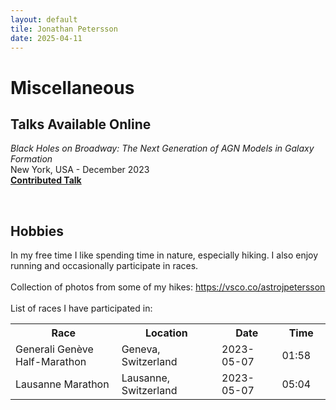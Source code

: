 ```yaml
---
layout: default
tile: Jonathan Petersson
date: 2025-04-11
---
```


# Miscellaneous

## Talks Available Online
<p>
    <i>Black Holes on Broadway: The Next Generation of AGN Models in Galaxy Formation</i><br>
    New York, USA - December 2023<br>
    <a class="link" href="https://www.simonsfoundation.org/video/black-holes-on-broadway-day-1-session-2/"><b>Contributed Talk</b></a>
</p>
<br>

## Hobbies
<p>
    In my free time I like spending time in nature, especially hiking.  
    I also enjoy running and occasionally participate in races.<br><br>
    Collection of photos from some of my hikes: <a class="link" href="https://vsco.co/astrojpetersson">https://vsco.co/astrojpetersson</a><br><br>
    List of races I have participated in:
</p>
<table>
    <tr>
        <th>Race</th>
        <th>Location</th>
        <th>Date</th>
        <th>Time</th>
    </tr>
    <tr>
        <td style="width: 350px;">Generali Genève Half-Marathon</td>
        <td style="width: 280px;">Geneva, Switzerland</td>
        <td style="width: 150px;">2023-05-07</td>
        <td style="width: 100px;">01:58</td>
    </tr>
    <tr>
        <td style="width: 350px;">Lausanne Marathon</td>
        <td style="width: 280px;">Lausanne, Switzerland</td>
        <td style="width: 150px;">2023-05-07</td>
        <td style="width: 100px;">05:04</td>
    </tr>
</table>

